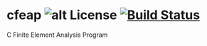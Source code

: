 # cfeap ![alt License](https://dl.dropboxusercontent.com/s/cul64jahsd3cg14/license.svg?dl=0) [![Build Status](https://travis-ci.org/pbtrung/cfeap.svg?branch=master)](https://travis-ci.org/pbtrung/cfeap)

C Finite Element Analysis Program
